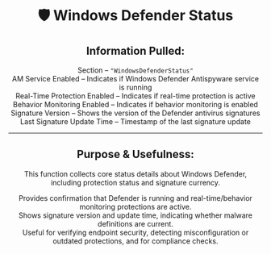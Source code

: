 <div align="center">

# 🛡️ Windows Defender Status

## **Information Pulled:**  
Section – `"WindowsDefenderStatus"`  
AM Service Enabled – Indicates if Windows Defender Antispyware service is running  
Real-Time Protection Enabled – Indicates if real-time protection is active  
Behavior Monitoring Enabled – Indicates if behavior monitoring is enabled  
Signature Version – Shows the version of the Defender antivirus signatures  
Last Signature Update Time – Timestamp of the last signature update  

---

## **Purpose & Usefulness:**  
This function collects core status details about Windows Defender, including protection status and signature currency.

Provides confirmation that Defender is running and real-time/behavior monitoring protections are active.  
Shows signature version and update time, indicating whether malware definitions are current.  
Useful for verifying endpoint security, detecting misconfiguration or outdated protections, and for compliance checks.

</div>
